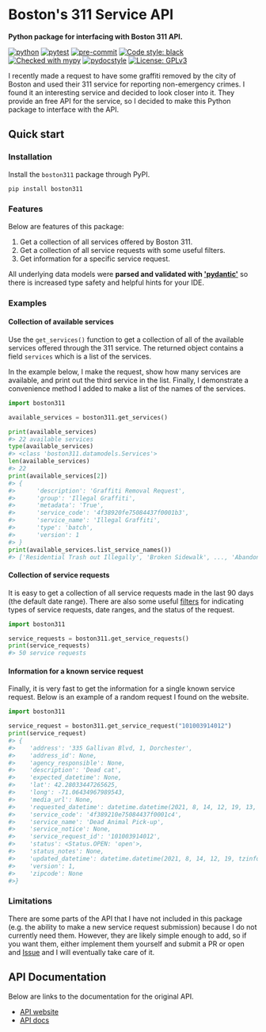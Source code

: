 # Boston's 311 Service API

**Python package for interfacing with Boston 311 API.**

[![python](https://img.shields.io/badge/Python-3.9-3776AB.svg?style=flat&logo=python&logoColor=FFFF9A)](https://www.python.org)
[![pytest](https://github.com/jhrcook/boston311/actions/workflows/test.yaml/badge.svg)](https://github.com/jhrcook/boston311/actions/workflows/test.yaml)
[![pre-commit](https://img.shields.io/badge/pre--commit-enabled-brightgreen?logo=pre-commit&logoColor=white)](https://github.com/pre-commit/pre-commit)
[![Code style: black](https://img.shields.io/badge/code%20style-black-000000.svg)](https://github.com/psf/black)
[![Checked with mypy](http://www.mypy-lang.org/static/mypy_badge.svg)](http://mypy-lang.org/)
[![pydocstyle](https://img.shields.io/badge/pydocstyle-enabled-AD4CD3)](http://www.pydocstyle.org/en/stable/)
[![License: GPLv3](https://img.shields.io/badge/License-GPLv3-blue.svg)](https://www.gnu.org/licenses/gpl-3.0)

I recently made a request to have some graffiti removed by the city of Boston and used their 311 service for reporting non-emergency crimes.
I found it an interesting service and  decided to look closer into it.
They provide an free API for the service, so I decided to make this Python package to interface with the API.

## Quick start

### Installation

Install the `boston311` package through PyPI.

```bash
pip install boston311
```

### Features

Below are features of this package:

1. Get a collection of all services offered by Boston 311.
2. Get a collection of all service requests with some useful filters.
3. Get information for a specific service request.

All underlying data models were **parsed and validated with ['pydantic'](https://pydantic-docs.helpmanual.io)** so there is increased type safety and helpful hints for your IDE.

### Examples

#### Collection of available services

Use the `get_services()` function to get a collection of all of the available services offered through the 311 service.
The returned object contains a field `services` which is a list of the services.

In the example below, I make the request, show how many services are available, and print out the third service in the list.
Finally, I demonstrate a convenience method I added to make a list of the names of the services.

```python
import boston311

available_services = boston311.get_services()

print(available_services)
#> 22 available services
type(available_services)
#> <class 'boston311.datamodels.Services'>
len(available_services)
#> 22
print(available_services[2])
#> {
#>      'description': 'Graffiti Removal Request',
#>      'group': 'Illegal Graffiti',
#>      'metadata': 'True',
#>      'service_code': '4f38920fe75084437f0001b3',
#>      'service_name': 'Illegal Graffiti',
#>      'type': 'batch',
#>      'version': 1
#> }
print(available_services.list_service_names())
#> ['Residential Trash out Illegally', 'Broken Sidewalk', ..., 'Abandoned Vehicle']
```

#### Collection of service requests

It is easy to get a collection of all service requests made in the last 90 days (the default date range).
There are also some useful [filters](https://jhrcook.github.io/boston311/api.html#boston311.api.get_service_requests) for indicating types of service requests, date ranges, and the status of the request.

```python
import boston311

service_requests = boston311.get_service_requests()
print(service_requests)
#> 50 service requests
```

#### Information for a known service request

Finally, it is very fast to get the information for a single known service request.
Below is an example of a random request I found on the website.

```python
import boston311

service_request = boston311.get_service_request("101003914012")
print(service_request)
#> {
#>    'address': '335 Gallivan Blvd, 1, Dorchester',
#>    'address_id': None,
#>    'agency_responsible': None,
#>    'description': 'Dead cat',
#>    'expected_datetime': None,
#>    'lat': 42.28033447265625,
#>    'long': -71.06434967989543,
#>    'media_url': None,
#>    'requested_datetime': datetime.datetime(2021, 8, 14, 12, 19, 13, tzinfo=datetime.timezone(datetime.timedelta(days=-1, seconds=72000))),
#>    'service_code': '4f389210e75084437f0001c4',
#>    'service_name': 'Dead Animal Pick-up',
#>    'service_notice': None,
#>    'service_request_id': '101003914012',
#>    'status': <Status.OPEN: 'open'>,
#>    'status_notes': None,
#>    'updated_datetime': datetime.datetime(2021, 8, 14, 12, 19, tzinfo=datetime.timezone(datetime.timedelta(days=-1, seconds=72000))),
#>    'version': 1,
#>    'zipcode': None
#>}
```

### Limitations

There are some parts of the API that I have not included in this package (e.g. the ability to make a new service request submission) because I do not currently need them.
However, they are likely simple enough to add, so if you want them, either implement them yourself and submit a PR or open and [Issue](https://github.com/jhrcook/boston311/issues) and I will eventually take care of it.

## API Documentation

Below are links to the documentation for the original API.

- [API website](https://mayors24.cityofboston.gov/open311)
- [API docs](http://wiki.open311.org/GeoReport_v2/)
